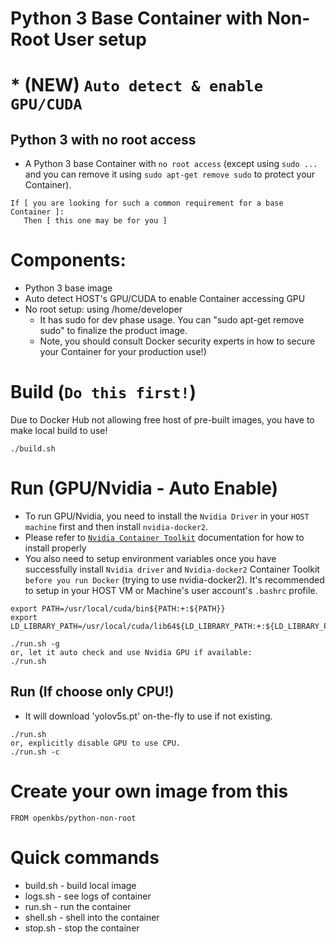 # Python 3 Base Container with Non-Root User setup
# * (**NEW**) `Auto detect & enable GPU/CUDA`

## Python 3 with no root access 
* A Python 3 base Container with `no root access` (except using `sudo ...` and you can remove it using `sudo apt-get remove sudo` to protect your Container). 
```
If [ you are looking for such a common requirement for a base Container ]:
   Then [ this one may be for you ]
```

# Components:
* Python 3 base image
* Auto detect HOST's GPU/CUDA to enable Container accessing GPU
* No root setup: using /home/developer 
  * It has sudo for dev phase usage. You can "sudo apt-get remove sudo" to finalize the product image.
  * Note, you should consult Docker security experts in how to secure your Container for your production use!)

# Build (`Do this first!`)
Due to Docker Hub not allowing free host of pre-built images, you have to make local build to use!
```
./build.sh
```

# Run (GPU/Nvidia - Auto Enable)
* To run GPU/Nvidia, you need to install the `Nvidia Driver` in your `HOST machine` first and then install `nvidia-docker2`.
* Please refer to [`Nvidia Container Toolkit`](https://docs.nvidia.com/datacenter/cloud-native/container-toolkit/install-guide.html#docker) documentation for how to install properly
* You also need to setup environment variables once you have successfully install `Nvidia driver` and `Nvidia-docker2` Container Toolkit `before you run Docker` (trying to use nvidia-docker2). 
It's recommended to setup in your HOST VM or Machine's user account's `.bashrc` profile.
```
export PATH=/usr/local/cuda/bin${PATH:+:${PATH}}
export LD_LIBRARY_PATH=/usr/local/cuda/lib64${LD_LIBRARY_PATH:+:${LD_LIBRARY_PATH}}

./run.sh -g
or, let it auto check and use Nvidia GPU if available:
./run.sh
```

## Run (If choose only CPU!)
* It will download 'yolov5s.pt' on-the-fly to use if not existing.

```
./run.sh
or, explicitly disable GPU to use CPU.
./run.sh -c
```

# Create your own image from this

```
FROM openkbs/python-non-root
```

# Quick commands
* build.sh - build local image
* logs.sh - see logs of container
* run.sh - run the container
* shell.sh - shell into the container
* stop.sh - stop the container
